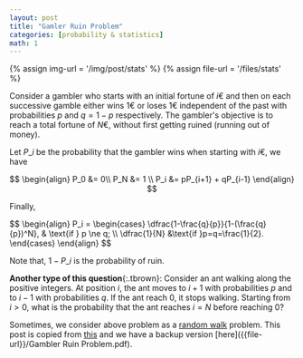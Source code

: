 ```yaml
---
layout: post
title: "Gamler Ruin Problem"
categories: [probability & statistics]
math: 1
---
```


{% assign img-url = '/img/post/stats' %}
{% assign file-url = '/files/stats' %}

Consider a gambler who starts with an initial fortune of $i$€ and then on each successive gamble
either wins $1$€ or loses $1$€ independent of the past with probabilities $p$ and $q = 1−p$ respectively. The gambler's objective is to reach a total fortune of $N$€, without first getting ruined (running out of money).

Let $P\_i$ be the probability that the gambler wins when starting with $i$€, we have

$$
\begin{align}
P_0 &= 0\\
P_N &= 1 \\
P_i &= pP_{i+1} + qP_{i-1}
\end{align}
$$

Finally, 

<div class="p-mark py-3" markdown="1">
$$
\begin{align}
P_i = \begin{cases}
\dfrac{1-\frac{q}{p}}{1-(\frac{q}{p})^N}, & \text{if } p \ne q; \\
\dfrac{1}{N} &\text{if }p=q=\frac{1}{2}.
\end{cases}
\end{align}
$$
</div>

Note that, $1-P\_i$ is the probability of ruin.

**Another type of this question**{:.tbrown}: Consider an ant walking along the positive integers. At position $i$, the ant moves to $i+1$ with probabilities $p$ and to $i-1$ with probabilities $q$. If the ant reach $0$, it stops walking. Starting from $i>0$, what is the probability that the ant reaches $i=N$ before reaching $0$? 

Sometimes, we consider above problem as a [random walk](https://en.wikipedia.org/wiki/Random_walk) problem. This post is copied from [this](http://www.columbia.edu/~ks20/FE-Notes/4700-07-Notes-GR.pdf) and we have a backup version [here]({{file-url}}/Gambler Ruin Problem.pdf).